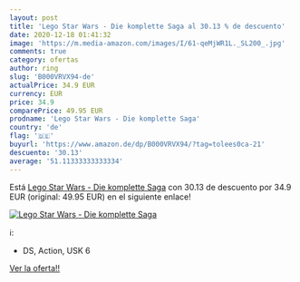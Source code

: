 ```yaml
---
layout: post
title: 'Lego Star Wars - Die komplette Saga al 30.13 % de descuento'
date: 2020-12-18 01:41:32
image: 'https://m.media-amazon.com/images/I/61-qeMjWR1L._SL200_.jpg'
comments: true
category: ofertas
author: ring
slug: 'B000VRVX94-de'
actualPrice: 34.9 EUR
currency: EUR
price: 34.9
comparePrice: 49.95 EUR
prodname: 'Lego Star Wars - Die komplette Saga'
country: 'de'
flag: '🇩🇪'
buyurl: 'https://www.amazon.de/dp/B000VRVX94/?tag=tolees0ca-21'
descuento: '30.13'
average: '51.11333333333334'
---
```


Está [Lego Star Wars - Die komplette Saga](https://www.amazon.de/dp/B000VRVX94/?tag=tolees0ca-21) con 30.13 de descuento por 34.9 EUR (original: 49.95 EUR) en el siguiente enlace!

[![Lego Star Wars - Die komplette Saga](https://m.media-amazon.com/images/I/61-qeMjWR1L._SL200_.jpg)](https://www.amazon.de/dp/B000VRVX94/?tag=tolees0ca-21)

ℹ️:

- DS, Action, USK 6

[Ver la oferta!!](https://www.amazon.de/dp/B000VRVX94/?tag=tolees0ca-21)
